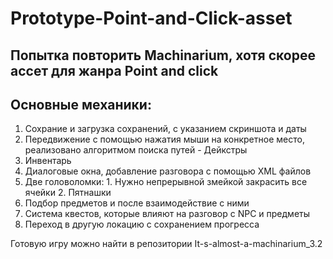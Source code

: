 # Prototype-Point-and-Click-asset

## Попытка повторить Machinarium, хотя скорее ассет для жанра Point and click

## Основные механики:
1) Сохрание и загрузка сохранений, с указанием скриншота и даты
2) Передвижение с помощью нажатия мыши на конкретное место, реализовано алгоритмом поиска путей - Дейкстры
3) Инвентарь
4) Диалоговые окна, добавление разговора с помощью XML файлов
5) Две головоломки: 1. Нужно непрерывной змейкой закрасить все ячейки 2. Пятнашки
6) Подбор предметов и после взаимодействие с ними
7) Система квестов, которые влияют на разговор с NPC и предметы
8) Переход в другую локацию с сохранением прогресса

Готовую игру можно найти в репозитории It-s-almost-a-machinarium_3.2
